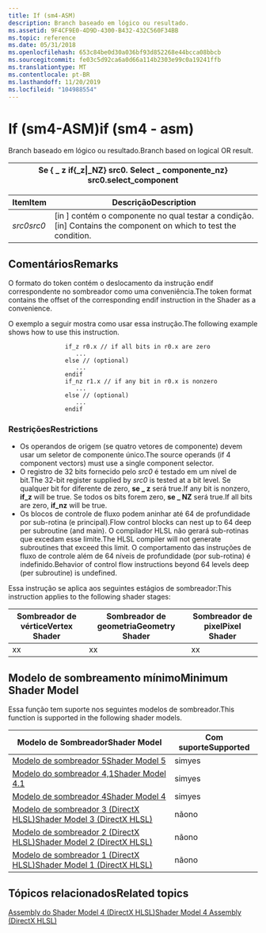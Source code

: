 ```yaml
---
title: If (sm4-ASM)
description: Branch baseado em lógico ou resultado.
ms.assetid: 9F4CF9E0-4D9D-4300-B432-432C560F34BB
ms.topic: reference
ms.date: 05/31/2018
ms.openlocfilehash: 653c84be0d30a036bf93d852268e44bcca08bbcb
ms.sourcegitcommit: fe03c5d92ca6a0d66a114b2303e99c0a19241ffb
ms.translationtype: MT
ms.contentlocale: pt-BR
ms.lasthandoff: 11/20/2019
ms.locfileid: "104988554"
---
```

# <a name="if-sm4---asm"></a><span data-ttu-id="16bbc-103">If (sm4-ASM)</span><span class="sxs-lookup"><span data-stu-id="16bbc-103">if (sm4 - asm)</span></span>

<span data-ttu-id="16bbc-104">Branch baseado em lógico ou resultado.</span><span class="sxs-lookup"><span data-stu-id="16bbc-104">Branch based on logical OR result.</span></span>



| <span data-ttu-id="16bbc-105">Se { \_ z </span><span class="sxs-lookup"><span data-stu-id="16bbc-105">if{\_z</span></span>\|<span data-ttu-id="16bbc-106">\_NZ} src0. Select \_ componente</span><span class="sxs-lookup"><span data-stu-id="16bbc-106">\_nz} src0.select\_component</span></span> |
|--------------------------------------|



 



| <span data-ttu-id="16bbc-107">Item</span><span class="sxs-lookup"><span data-stu-id="16bbc-107">Item</span></span>                                                            | <span data-ttu-id="16bbc-108">Descrição</span><span class="sxs-lookup"><span data-stu-id="16bbc-108">Description</span></span>                                                              |
|-----------------------------------------------------------------|--------------------------------------------------------------------------|
| <span data-ttu-id="16bbc-109"><span id="src0"></span><span id="SRC0"></span>*src0*</span><span class="sxs-lookup"><span data-stu-id="16bbc-109"><span id="src0"></span><span id="SRC0"></span>*src0*</span></span><br/> | <span data-ttu-id="16bbc-110">\[in \] contém o componente no qual testar a condição.</span><span class="sxs-lookup"><span data-stu-id="16bbc-110">\[in\] Contains the component on which to test the condition.</span></span><br/> |



 

## <a name="remarks"></a><span data-ttu-id="16bbc-111">Comentários</span><span class="sxs-lookup"><span data-stu-id="16bbc-111">Remarks</span></span>

<span data-ttu-id="16bbc-112">O formato do token contém o deslocamento da instrução endif correspondente no sombreador como uma conveniência.</span><span class="sxs-lookup"><span data-stu-id="16bbc-112">The token format contains the offset of the corresponding endif instruction in the Shader as a convenience.</span></span>

<span data-ttu-id="16bbc-113">O exemplo a seguir mostra como usar essa instrução.</span><span class="sxs-lookup"><span data-stu-id="16bbc-113">The following example shows how to use this instruction.</span></span>

``` syntax
                if_z r0.x // if all bits in r0.x are zero
                   ...
                else // (optional)
                   ...
                endif
                if_nz r1.x // if any bit in r0.x is nonzero
                   ...
                else // (optional)
                   ...
                endif
```

### <a name="restrictions"></a><span data-ttu-id="16bbc-114">Restrições</span><span class="sxs-lookup"><span data-stu-id="16bbc-114">Restrictions</span></span>

-   <span data-ttu-id="16bbc-115">Os operandos de origem (se quatro vetores de componente) devem usar um seletor de componente único.</span><span class="sxs-lookup"><span data-stu-id="16bbc-115">The source operands (if 4 component vectors) must use a single component selector.</span></span>
-   <span data-ttu-id="16bbc-116">O registro de 32 bits fornecido pelo *src0* é testado em um nível de bit.</span><span class="sxs-lookup"><span data-stu-id="16bbc-116">The 32-bit register supplied by *src0* is tested at a bit level.</span></span> <span data-ttu-id="16bbc-117">Se qualquer bit for diferente de zero, **se \_ z** será true.</span><span class="sxs-lookup"><span data-stu-id="16bbc-117">If any bit is nonzero, **if\_z** will be true.</span></span> <span data-ttu-id="16bbc-118">Se todos os bits forem zero, **se \_ NZ** será true.</span><span class="sxs-lookup"><span data-stu-id="16bbc-118">If all bits are zero, **if\_nz** will be true.</span></span>
-   <span data-ttu-id="16bbc-119">Os blocos de controle de fluxo podem aninhar até 64 de profundidade por sub-rotina (e principal).</span><span class="sxs-lookup"><span data-stu-id="16bbc-119">Flow control blocks can nest up to 64 deep per subroutine (and main).</span></span> <span data-ttu-id="16bbc-120">O compilador HLSL não gerará sub-rotinas que excedam esse limite.</span><span class="sxs-lookup"><span data-stu-id="16bbc-120">The HLSL compiler will not generate subroutines that exceed this limit.</span></span> <span data-ttu-id="16bbc-121">O comportamento das instruções de fluxo de controle além de 64 níveis de profundidade (por sub-rotina) é indefinido.</span><span class="sxs-lookup"><span data-stu-id="16bbc-121">Behavior of control flow instructions beyond 64 levels deep (per subroutine) is undefined.</span></span>

<span data-ttu-id="16bbc-122">Essa instrução se aplica aos seguintes estágios de sombreador:</span><span class="sxs-lookup"><span data-stu-id="16bbc-122">This instruction applies to the following shader stages:</span></span>



| <span data-ttu-id="16bbc-123">Sombreador de vértice</span><span class="sxs-lookup"><span data-stu-id="16bbc-123">Vertex Shader</span></span> | <span data-ttu-id="16bbc-124">Sombreador de geometria</span><span class="sxs-lookup"><span data-stu-id="16bbc-124">Geometry Shader</span></span> | <span data-ttu-id="16bbc-125">Sombreador de pixel</span><span class="sxs-lookup"><span data-stu-id="16bbc-125">Pixel Shader</span></span> |
|---------------|-----------------|--------------|
| <span data-ttu-id="16bbc-126">x</span><span class="sxs-lookup"><span data-stu-id="16bbc-126">x</span></span>             | <span data-ttu-id="16bbc-127">x</span><span class="sxs-lookup"><span data-stu-id="16bbc-127">x</span></span>               | <span data-ttu-id="16bbc-128">x</span><span class="sxs-lookup"><span data-stu-id="16bbc-128">x</span></span>            |



 

## <a name="minimum-shader-model"></a><span data-ttu-id="16bbc-129">Modelo de sombreamento mínimo</span><span class="sxs-lookup"><span data-stu-id="16bbc-129">Minimum Shader Model</span></span>

<span data-ttu-id="16bbc-130">Essa função tem suporte nos seguintes modelos de sombreador.</span><span class="sxs-lookup"><span data-stu-id="16bbc-130">This function is supported in the following shader models.</span></span>



| <span data-ttu-id="16bbc-131">Modelo de Sombreador</span><span class="sxs-lookup"><span data-stu-id="16bbc-131">Shader Model</span></span>                                              | <span data-ttu-id="16bbc-132">Com suporte</span><span class="sxs-lookup"><span data-stu-id="16bbc-132">Supported</span></span> |
|-----------------------------------------------------------|-----------|
| [<span data-ttu-id="16bbc-133">Modelo de sombreador 5</span><span class="sxs-lookup"><span data-stu-id="16bbc-133">Shader Model 5</span></span>](d3d11-graphics-reference-sm5.md)        | <span data-ttu-id="16bbc-134">sim</span><span class="sxs-lookup"><span data-stu-id="16bbc-134">yes</span></span>       |
| [<span data-ttu-id="16bbc-135">Modelo do sombreador 4,1</span><span class="sxs-lookup"><span data-stu-id="16bbc-135">Shader Model 4.1</span></span>](dx-graphics-hlsl-sm4.md)              | <span data-ttu-id="16bbc-136">sim</span><span class="sxs-lookup"><span data-stu-id="16bbc-136">yes</span></span>       |
| [<span data-ttu-id="16bbc-137">Modelo de sombreador 4</span><span class="sxs-lookup"><span data-stu-id="16bbc-137">Shader Model 4</span></span>](dx-graphics-hlsl-sm4.md)                | <span data-ttu-id="16bbc-138">sim</span><span class="sxs-lookup"><span data-stu-id="16bbc-138">yes</span></span>       |
| [<span data-ttu-id="16bbc-139">Modelo de sombreador 3 (DirectX HLSL)</span><span class="sxs-lookup"><span data-stu-id="16bbc-139">Shader Model 3 (DirectX HLSL)</span></span>](dx-graphics-hlsl-sm3.md) | <span data-ttu-id="16bbc-140">não</span><span class="sxs-lookup"><span data-stu-id="16bbc-140">no</span></span>        |
| [<span data-ttu-id="16bbc-141">Modelo de sombreador 2 (DirectX HLSL)</span><span class="sxs-lookup"><span data-stu-id="16bbc-141">Shader Model 2 (DirectX HLSL)</span></span>](dx-graphics-hlsl-sm2.md) | <span data-ttu-id="16bbc-142">não</span><span class="sxs-lookup"><span data-stu-id="16bbc-142">no</span></span>        |
| [<span data-ttu-id="16bbc-143">Modelo de sombreador 1 (DirectX HLSL)</span><span class="sxs-lookup"><span data-stu-id="16bbc-143">Shader Model 1 (DirectX HLSL)</span></span>](dx-graphics-hlsl-sm1.md) | <span data-ttu-id="16bbc-144">não</span><span class="sxs-lookup"><span data-stu-id="16bbc-144">no</span></span>        |



 

## <a name="related-topics"></a><span data-ttu-id="16bbc-145">Tópicos relacionados</span><span class="sxs-lookup"><span data-stu-id="16bbc-145">Related topics</span></span>

<dl> <dt>

[<span data-ttu-id="16bbc-146">Assembly do Shader Model 4 (DirectX HLSL)</span><span class="sxs-lookup"><span data-stu-id="16bbc-146">Shader Model 4 Assembly (DirectX HLSL)</span></span>](dx-graphics-hlsl-sm4-asm.md)
</dt> </dl>

 

 





